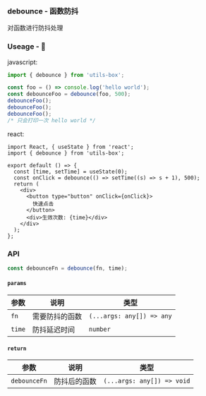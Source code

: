 ### debounce - 函数防抖

对函数进行防抖处理

### Useage - 🥤

javascript:

```js
import { debounce } from 'utils-box';

const foo = () => console.log('hello world');
const debounceFoo = debounce(foo, 500);
debounceFoo();
debounceFoo();
debounceFoo();
/* 只会打印一次 hello world */
```

react:

```tsx
import React, { useState } from 'react';
import { debounce } from 'utils-box';

export default () => {
  const [time, setTime] = useState(0);
  const onClick = debounce(() => setTime((s) => s + 1), 500);
  return (
    <div>
      <button type="button" onClick={onClick}>
        快速点击
      </button>
      <div>生效次数: {time}</div>
    </div>
  );
};
```

### API

```js
const debounceFn = debounce(fn, time);
```

#### `params`

| 参数   | 说明           | 类型                      |
| ------ | -------------- | ------------------------- |
| `fn`   | 需要防抖的函数 | `(...args: any[]) => any` |
| `time` | 防抖延迟时间   | `number`                  |

#### `return`

| 参数         | 说明         | 类型                       |
| ------------ | ------------ | -------------------------- |
| `debounceFn` | 防抖后的函数 | `(...args: any[]) => void` |
